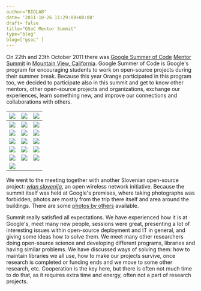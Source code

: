 ```yaml
---
author="BIOLAB"
date= '2011-10-26 11:29:00+00:00'
draft= false
title="GSoC Mentor Summit"
type="blog"
blog=["gsoc" ]
---
```


On 22th and 23th October 2011 there was [Google Summer of Code](https://code.google.com/soc/) [Mentor Summit](http://gsoc-wiki.osuosl.org/index.php/2011) in [Mountain View, California](http://en.wikipedia.org/wiki/Mountain_View,_California). Google Summer of Code is Google's program for encouraging students to work on open-source projects during their summer break. Because this year Orange participated in this program too, we decided to participate also in this summit and get to know other mentors, other open-source projects and organizations, exchange our experiences, learn something new, and improve our connections and collaborations with others.

| ![](/images/2011/12/31/img_1593_1.jpg__160x160_q95_crop-True_upscale-False.jpg) | ![](/images/2011/12/31/img_1538_1.jpg__160x160_q95_crop-True_upscale-False.jpg) | ![](/images/2011/12/31/img_1548_1.jpg__160x160_q95_crop-True_upscale-False.jpg) |
|---------------------------------------------------------------------------------|---------------------------------------------------------------------------------|---------------------------------------------------------------------------------|
| ![](/images/2011/12/31/img_1554_1.jpg__160x160_q95_crop-True_upscale-False.jpg) | ![](/images/2011/12/31/img_1559_1.jpg__160x160_q95_crop-True_upscale-False.jpg) | ![](/images/2011/12/31/img_1563_1.jpg__160x160_q95_crop-True_upscale-False.jpg) |
| ![](/images/2011/12/31/img_1569_1.jpg__160x160_q95_crop-True_upscale-False.jpg) | ![](/images/2011/12/31/img_1571_1.jpg__160x160_q95_crop-True_upscale-False.jpg) | ![](/images/2011/12/31/img_1578_1.jpg__160x160_q95_crop-True_upscale-False.jpg) |
| ![](/images/2011/12/31/img_1582_1.jpg__160x160_q95_crop-True_upscale-False.jpg) | ![](/images/2011/12/31/img_1592_1.jpg__160x160_q95_crop-True_upscale-False.jpg) | ![](/images/2011/12/31/img_1595_1.jpg__160x160_q95_crop-True_upscale-False.jpg) |
| ![](/images/2011/12/31/img_1596_1.jpg__160x160_q95_crop-True_upscale-False.jpg) | ![](/images/2011/12/31/img_1551_1.jpg__160x160_q95_crop-True_upscale-False.jpg) | ![](/images/2011/12/31/img_1567_1.jpg__160x160_q95_crop-True_upscale-False.jpg) |
| ![](/images/2011/12/31/img_1575_1.jpg__160x160_q95_crop-True_upscale-False.jpg) | ![](/images/2011/12/31/img_1591_1.jpg__160x160_q95_crop-True_upscale-False.jpg) | ![](/images/2011/12/31/img_1594_1.jpg__160x160_q95_crop-True_upscale-False.jpg) |
| ![](/images/2011/12/31/img_1597_1.jpg__160x160_q95_crop-True_upscale-False.jpg) |                                                                                 |                                                                                 |

We went to the meeting together with another Slovenian open-source project: _[wlan slovenija](http://wlan-si.net/)_, an open wireless network initiative. Because the summit itself was held at Google's premises, where taking photographs was forbidden, photos are mostly from the trip there itself and area around the buildings. There are some [photos by others](http://gsoc-wiki.osuosl.org/index.php/Photos_2011) available.

Summit really satisfied all expectations. We have experienced how it is at Google's, meet many new people, sessions were great, presenting a lot of interesting issues within open-source deployment and IT in general, and giving some ideas how to solve them. We meet many other researchers doing open-source science and developing different programs, libraries and having similar problems. We have discussed ways of solving them: how to maintain libraries we all use, how to make our projects survive, once research is completed or funding ends and we move to some other research, etc. Cooperation is the key here, but there is often not much time to do that, as it requires extra time and energy, often not a part of research projects.
